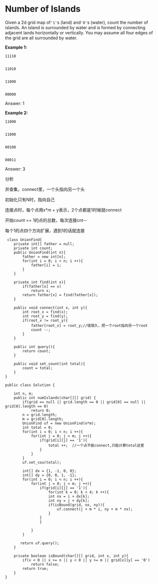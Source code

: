 # Number of Islands

Given a 2d grid map of`'1'`s \(land\) and`'0'`s \(water\), count the number of islands. An island is surrounded by water and is formed by connecting adjacent lands horizontally or vertically. You may assume all four edges of the grid are all surrounded by water.

**Example 1:**

```text
11110


11010


11000


00000
```

Answer: 1

**Example 2:**

```text
11000


11000


00100


00011
```

Answer: 3

分析

并查集，connect里，一个头指向另一个头

初始化只有N时，指向自己

连接点时，每个点用x\*m + y表示，2个点都是1时候就connect

开始count == 1的点的总数，每次连接cnt--

每个1的点四个方向扩展，遇到1的话就连接

```text
 class UnionFind{
    private int[] father = null;
    private int count;
    public UnionFind(int n){
        father = new int[n];
        for(int i = 0; i < n; i ++){
            father[i] = i;
        }
    }

    private int find(int x){
        if(father[x] == x)
            return x;
        return father[x] = find(father[x]);
    }

    public void connect(int x, int y){
        int root_x = find(x);
        int root_y = find(y);
        if(root_x != root_y){
            father[root_x] = root_y;//错很久，把一个root指向另一个root
            count --;
        }        
    }

    public int query(){
        return count;
    }

    public void set_count(int total){
        count = total;
    }
}

public class Solution {

    int n, m;
    public int numIslands(char[][] grid) {
        if(grid == null || grid.length == 0 || grid[0] == null || grid[0].length == 0)
            return 0;
        n = grid.length;
        m = grid[0].length;
        UnionFind uf = new UnionFind(n*m);
        int total = 0;
        for(int i = 0; i < n; i ++){
            for(int j = 0; j < m; j ++){
                if(grid[i][j] == '1'){                    
                    total ++;  //一个点不能connect,只能计算total这里                  
                }
            }
        }        
        uf.set_cou(total);

        int[] dx = {1, -1, 0, 0};
        int[] dy = {0, 0, 1, -1};
        for(int i = 0; i < n; i ++){
            for(int j = 0; j < m; j ++){
                if(grid[i][j] == '1'){
                    for(int k = 0; k < 4; k ++){
                    int nx = i + dx[k];
                    int ny = j + dy[k];
                    if(isBound(grid, nx, ny)){
                        uf.connect(j + m * i, ny + m * nx);
                    }
                }
                }                

            }
        }  

       return uf.query();     
    }

    private boolean isBound(char[][] grid, int x, int y){
        if(x < 0 || x >= n || y < 0 || y >= m || grid[x][y] == '0')
            return false;
        return true;
    }
}
```

